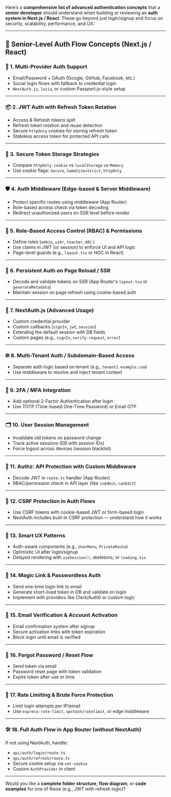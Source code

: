 Here’s a **comprehensive list of advanced authentication concepts** that a **senior developer** should understand when building or reviewing an **auth system in Next.js / React**. These go beyond just login/signup and focus on security, scalability, performance, and UX:

---

## 🔐 **Senior-Level Auth Flow Concepts (Next.js / React)**

### 🧩 1. **Multi-Provider Auth Support**

* Email/Password + OAuth (Google, GitHub, Facebook, etc.)
* Social login flows with fallback to credential login
* `NextAuth.js`, `lucia`, or custom Passport.js-style setup

---

### 📦 2. **JWT Auth with Refresh Token Rotation**

* Access & Refresh tokens split
* Refresh token rotation and reuse detection
* Secure `httpOnly` cookies for storing refresh token
* Stateless access token for protected API calls

---

### 💾 3. **Secure Token Storage Strategies**

* Compare `httpOnly cookie` vs `localStorage` vs `Memory`
* Use cookie flags: `Secure`, `SameSite=Strict`, `httpOnly`

---

### 🛡️ 4. **Auth Middleware (Edge-based & Server Middleware)**

* Protect specific routes using middleware (App Router)
* Role-based access check via token decoding
* Redirect unauthorized users on SSR level before render

---

### 👥 5. **Role-Based Access Control (RBAC) & Permissions**

* Define roles (`admin`, `user`, `teacher`, etc.)
* Use claims in JWT (or session) to enforce UI and API logic
* Page-level guards (e.g., `layout.tsx` or HOC in React)

---

### 🔁 6. **Persistent Auth on Page Reload / SSR**

* Decode and validate tokens on SSR (App Router's `layout.tsx` or `generateMetadata`)
* Maintain session on page refresh using cookie-based auth

---

### 💼 7. **NextAuth.js (Advanced Usage)**

* Custom credential provider
* Custom callbacks (`signIn`, `jwt`, `session`)
* Extending the default session with DB fields
* Custom pages (e.g., `signIn`, `verify-request`, `error`)

---

### 🌐 8. **Multi-Tenant Auth / Subdomain-Based Access**

* Separate auth logic based on tenant (e.g., `tenant1.example.com`)
* Use middleware to resolve and inject tenant context

---

### 📱 9. **2FA / MFA Integration**

* Add optional 2-Factor Authentication after login
* Use TOTP (Time-based One-Time Password) or Email OTP

---

### 🗂️ 10. **User Session Management**

* Invalidate old tokens on password change
* Track active sessions (DB with session IDs)
* Force logout across devices (session blacklist)

---

### 🔐 11. **Authz: API Protection with Custom Middleware**

* Decode JWT in `route.ts` handler (App Router)
* RBAC/permission check in API layer (like `isAdmin`, `canEdit`)

---

### 📑 12. **CSRF Protection in Auth Flows**

* Use CSRF tokens with cookie-based JWT or form-based login
* NextAuth includes built-in CSRF protection — understand how it works

---

### 🧠 13. **Smart UX Patterns**

* Auth-aware components (e.g., `UserMenu`, `PrivateRoute`)
* Optimistic UI after login/signup
* Delayed rendering with `useSession()`, skeletons, or `loading.tsx`

---

### 📌 14. **Magic Link & Passwordless Auth**

* Send one-time login link to email
* Generate short-lived token in DB and validate on login
* Implement with providers like Clerk/Auth0 or custom logic

---

### 🔐 15. **Email Verification & Account Activation**

* Email confirmation system after signup
* Secure activation links with token expiration
* Block login until email is verified

---

### 🔧 16. **Forgot Password / Reset Flow**

* Send token via email
* Password reset page with token validation
* Expire token after use or time

---

### 🚦 17. **Rate Limiting & Brute Force Protection**

* Limit login attempts per IP/email
* Use `express-rate-limit`, `upstash/ratelimit`, or edge middleware

---

### 🛠️ 18. **Full Auth Flow in App Router (without NextAuth)**

If not using NextAuth, handle:

* `api/auth/login/route.ts`
* `api/auth/refresh/route.ts`
* Secure cookie setup via `set-cookie`
* Custom `AuthProvider` in client

---

Would you like a **complete folder structure**, **flow diagram**, or **code examples** for one of these (e.g., JWT with refresh logic)?
